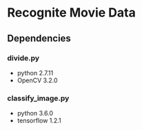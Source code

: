 # Recognite Movie Data

## Dependencies
### divide.py
- python 2.7.11
- OpenCV 3.2.0

### classify_image.py
- python 3.6.0
- tensorflow 1.2.1
